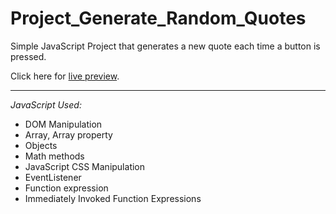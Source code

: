 # Project_Generate_Random_Quotes

Simple JavaScript Project that generates a new quote each time a button is pressed.

Click here for [live preview](https://karolinabodis.github.io/100_JS_Projects/002_random-quotes/index.html).
***
*JavaScript Used:* 
- DOM Manipulation
- Array, Array property
- Objects
- Math methods
- JavaScript CSS Manipulation
- EventListener
- Function expression
- Immediately Invoked Function Expressions
